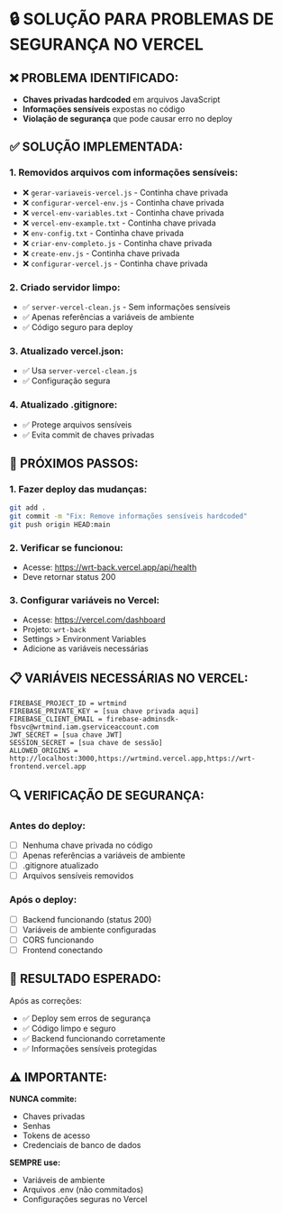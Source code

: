 # 🔒 SOLUÇÃO PARA PROBLEMAS DE SEGURANÇA NO VERCEL

## ❌ PROBLEMA IDENTIFICADO:
- **Chaves privadas hardcoded** em arquivos JavaScript
- **Informações sensíveis** expostas no código
- **Violação de segurança** que pode causar erro no deploy

## ✅ SOLUÇÃO IMPLEMENTADA:

### **1. Removidos arquivos com informações sensíveis:**
- ❌ `gerar-variaveis-vercel.js` - Continha chave privada
- ❌ `configurar-vercel-env.js` - Continha chave privada
- ❌ `vercel-env-variables.txt` - Continha chave privada
- ❌ `vercel-env-example.txt` - Continha chave privada
- ❌ `env-config.txt` - Continha chave privada
- ❌ `criar-env-completo.js` - Continha chave privada
- ❌ `create-env.js` - Continha chave privada
- ❌ `configurar-vercel.js` - Continha chave privada

### **2. Criado servidor limpo:**
- ✅ `server-vercel-clean.js` - Sem informações sensíveis
- ✅ Apenas referências a variáveis de ambiente
- ✅ Código seguro para deploy

### **3. Atualizado vercel.json:**
- ✅ Usa `server-vercel-clean.js`
- ✅ Configuração segura

### **4. Atualizado .gitignore:**
- ✅ Protege arquivos sensíveis
- ✅ Evita commit de chaves privadas

## 🚀 PRÓXIMOS PASSOS:

### **1. Fazer deploy das mudanças:**
```bash
git add .
git commit -m "Fix: Remove informações sensíveis hardcoded"
git push origin HEAD:main
```

### **2. Verificar se funcionou:**
- Acesse: https://wrt-back.vercel.app/api/health
- Deve retornar status 200

### **3. Configurar variáveis no Vercel:**
- Acesse: https://vercel.com/dashboard
- Projeto: `wrt-back`
- Settings > Environment Variables
- Adicione as variáveis necessárias

## 📋 VARIÁVEIS NECESSÁRIAS NO VERCEL:

```
FIREBASE_PROJECT_ID = wrtmind
FIREBASE_PRIVATE_KEY = [sua chave privada aqui]
FIREBASE_CLIENT_EMAIL = firebase-adminsdk-fbsvc@wrtmind.iam.gserviceaccount.com
JWT_SECRET = [sua chave JWT]
SESSION_SECRET = [sua chave de sessão]
ALLOWED_ORIGINS = http://localhost:3000,https://wrtmind.vercel.app,https://wrt-frontend.vercel.app
```

## 🔍 VERIFICAÇÃO DE SEGURANÇA:

### **Antes do deploy:**
- [ ] Nenhuma chave privada no código
- [ ] Apenas referências a variáveis de ambiente
- [ ] .gitignore atualizado
- [ ] Arquivos sensíveis removidos

### **Após o deploy:**
- [ ] Backend funcionando (status 200)
- [ ] Variáveis de ambiente configuradas
- [ ] CORS funcionando
- [ ] Frontend conectando

## 🎯 RESULTADO ESPERADO:

Após as correções:
- ✅ Deploy sem erros de segurança
- ✅ Código limpo e seguro
- ✅ Backend funcionando corretamente
- ✅ Informações sensíveis protegidas

## ⚠️ IMPORTANTE:

**NUNCA commite:**
- Chaves privadas
- Senhas
- Tokens de acesso
- Credenciais de banco de dados

**SEMPRE use:**
- Variáveis de ambiente
- Arquivos .env (não commitados)
- Configurações seguras no Vercel 